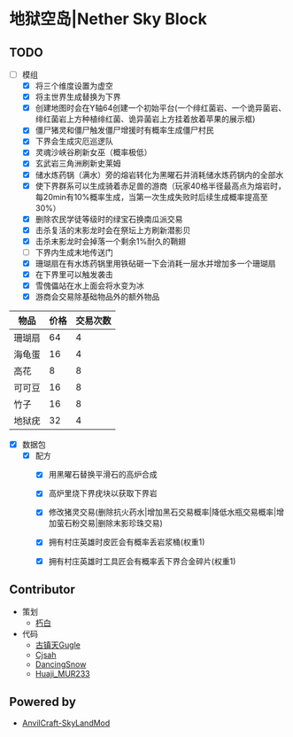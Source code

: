 # 地狱空岛|Nether Sky Block
## TODO
- [ ] 模组
  - [X] 将三个维度设置为虚空
  - [X] 将主世界生成替换为下界
  - [X] 创建地图时会在Y轴64创建一个初始平台(一个绯红菌岩、一个诡异菌岩、绯红菌岩上方种植绯红菌、诡异菌岩上方挂着放着苹果的展示框)
  - [X] 僵尸猪灵和僵尸触发僵尸增援时有概率生成僵尸村民
  - [X] 下界会生成灾厄巡逻队
  - [X] 灵魂沙峡谷刷新女巫（概率极低）
  - [X] 玄武岩三角洲刷新史莱姆
  - [X] 储水炼药锅（满水）旁的熔岩转化为黑曜石并消耗储水炼药锅内的全部水
  - [X] 使下界群系可以生成骑着赤足兽的游商（玩家40格半径最高点为熔岩时，每20min有10%概率生成，当第一次生成失败时后续生成概率提高至30%）
  - [X] 删除农民学徒等级时的绿宝石换南瓜派交易
  - [X] 击杀复活的末影龙时会在祭坛上方刷新潜影贝
  - [X] 击杀末影龙时会掉落一个剩余1%耐久的鞘翅
  - [ ] 下界内生成末地传送门
  - [X] 珊瑚扇在有水炼药锅里用铁砧砸一下会消耗一层水并增加多一个珊瑚扇
  - [X] 在下界里可以触发袭击
  - [X] 雪傀儡站在水上面会将水变为冰
  - [X] 游商会交易除基础物品外的额外物品
  
| **物品** | **价格**      | **交易次数**             |
|--------|-------------|----------------------|
| 珊瑚扇    | 64          | 4                    |
| 海龟蛋    | 16          | 4                    |
| 高花     | 8           | 8                    |
| 可可豆    | 16          | 8                    |
| 竹子     | 16          | 8                    |
| 地狱疣    | 32          | 4                    |


  
- [X] 数据包
  - [X] 配方
    - [X] 用黑曜石替换平滑石的高炉合成
    - [X] 高炉里烧下界疣块以获取下界岩
    - [X] 修改猪灵交易(删除抗火药水|增加黑石交易概率|降低水瓶交易概率|增加萤石粉交易|删除末影珍珠交易)
    - [X] 拥有村庄英雄时皮匠会有概率丢岩浆桶(权重1)
    - [X] 拥有村庄英雄时工具匠会有概率丢下界合金碎片(权重1)
    

## Contributor
* 策划
  * [朽白](https://space.bilibili.com/178682437)
* 代码
  * [古镇天Gugle](https://space.bilibili.com/19822751)
  * [Cjsah](https://space.bilibili.com/19170004)
  * [DancingSnow](https://space.bilibili.com/302121711)
  * [Huaji_MUR233](https://space.bilibili.com/434118309)

## Powered by
* [AnvilCraft-SkyLandMod](https://github.com/Dubhe-Studio/AnvilCraft-SkyLandMod)
